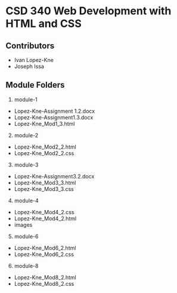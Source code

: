 # CSD 340 Web Development with HTML and CSS
## Contributors
* Ivan Lopez-Kne
* Joseph Issa

## Module Folders
1. module-1
 * Lopez-Kne-Assignment 1.2.docx
 * Lopez-Kne-Assignment1.3.docx
 * Lopez-Kne_Mod1_3.html
2. module-2
 * Lopez-Kne_Mod2_2.html
 * Lopez-Kne_Mod2_2.css
3. module-3
 * Lopez-Kne-Assignment3.2.docx
 * Lopez-Kne_Mod3_3.html
 * Lopez-Kne_Mod3_3.css
4. module-4
 * Lopez-Kne_Mod4_2.css
 * Lopez-Kne_Mod4_2.html
 * images
 5. module-6
 * Lopez-Kne_Mod6_2.html
 * Lopez-Kne_Mod6_2.css
 6. module-8
 * Lopez-Kne_Mod8_2.html
 * Lopez-Kne_Mod8_2.css